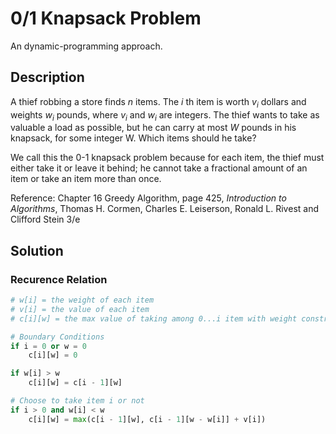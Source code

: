 # 0/1 Knapsack Problem

An dynamic-programming approach.

## Description

A thief robbing a store finds _n_ items.
The _i_ th item is worth _v<sub>i</sub>_ dollars and weights _w<sub>i</sub>_ pounds, where _v<sub>i</sub>_ and _w<sub>i</sub>_ are integers.
The thief wants to take as valuable a load as possible, but he can carry at most _W_ pounds in his knapsack, for some integer W. Which items should he take?

We call this the 0-1 knapsack problem because for each item, the thief must either take it or leave it behind; he cannot take a fractional amount of an item or take an item more than once.

Reference: Chapter 16 Greedy Algorithm, page 425, _Introduction to Algorithms_, Thomas H. Cormen, Charles E. Leiserson, Ronald L. Rivest and Clifford Stein 3/e

## Solution

### Recurence Relation

```python
# w[i] = the weight of each item
# v[i] = the value of each item
# c[i][w] = the max value of taking among 0...i item with weight constrain w

# Boundary Conditions
if i = 0 or w = 0
    c[i][w] = 0

if w[i] > w
    c[i][w] = c[i - 1][w]

# Choose to take item i or not
if i > 0 and w[i] < w
    c[i][w] = max(c[i - 1][w], c[i - 1][w - w[i]] + v[i])
```